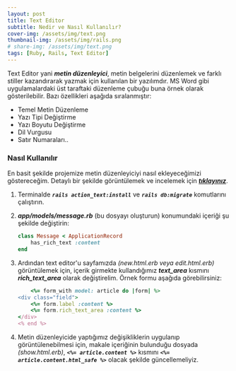 ```yaml
---
layout: post
title: Text Editor
subtitle: Nedir ve Nasıl Kullanılır?
cover-img: /assets/img/text.png
thumbnail-img: /assets/img/rails.png
# share-img: /assets/img/text.png
tags: [Ruby, Rails, Text Editor]
---
```


Text Editor yani ***metin düzenleyici***, metin belgelerini düzenlemek ve farklı stiller kazandırarak yazmak için kullanılan bir yazılımdır. MS Word gibi uygulamalardaki üst taraftaki düzenleme çubuğu buna örnek olarak gösterilebilir. Bazı özellikleri aşağıda sıralanmıştır:

- Temel Metin Düzenleme
- Yazı Tipi Değiştirme
- Yazı Boyutu Değiştirme
- Dil Vurgusu
- Satır Numaraları..

### Nasıl Kullanılır

En basit şekilde projemize metin düzenleyiciyi nasıl ekleyeceğimizi göstereceğim. Detaylı bir şekilde görüntülemek ve incelemek için ***[tıklayınız](https://edgeguides.rubyonrails.org/action_text_overview.html)***.

1. Terminalde ***`rails action_text:install`*** ve ***`rails db:migrate`*** komutlarını çalıştırın.

2. ***app/models/message.rb*** (bu dosyayı oluşturun) konumundaki içeriği şu şekilde değiştirin:

    ```ruby
    class Message < ApplicationRecord
        has_rich_text :content
    end
    ```

3. Ardından text editor'u sayfamızda *(new.html.erb veya edit.html.erb)* görüntülemek için, içerik girmekte kullandığımız ***text_area*** kısmını ***rich_text_area*** olarak değiştirelim. Örnek formu aşağıda görebilirsiniz:

    ```ruby
        <%= form_with model: article do |form| %>
    <div class="field">
        <%= form.label :content %>
        <%= form.rich_text_area :content %>
    </div>
    <% end %>
    ```

4. Metin düzenleyicide yaptığımız değişikliklerin uygulanıp görüntülenebilmesi için, makale içeriğinin bulunduğu dosyada *(show.html.erb)*, ***`<%= article.content %>`*** kısmını ***`<%= article.content.html_safe %>`*** olacak şekilde güncellemeliyiz.